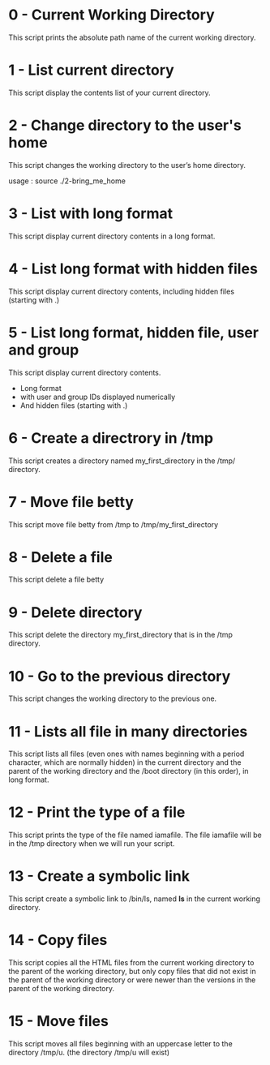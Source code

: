 # 0 - Current Working Directory

This script prints the absolute path name of the current working directory.

# 1 - List current directory

This script display the contents list of your current directory.

# 2 - Change directory to the user's home 

This script changes the working directory to the user’s home directory.

usage : source ./2-bring_me_home

# 3 - List with long format

This script display current directory contents in a long format.

# 4 - List long format with hidden files

This script display current directory contents, including hidden files (starting with .)

# 5 - List long format, hidden file, user and group

This script display current directory contents.

   - Long format
   - with user and group IDs displayed numerically
   - And hidden files (starting with .)

# 6 - Create a directrory in /tmp

This script creates a directory named my_first_directory in the /tmp/ directory.

# 7 - Move file betty 

This script move file betty from /tmp to /tmp/my_first_directory

# 8 - Delete a file

This script delete a file betty

# 9 - Delete directory

This script delete the directory my_first_directory that is in the /tmp directory.

# 10 - Go to the previous directory

This script changes the working directory to the previous one.

# 11 - Lists all file in many directories

This script lists all files (even ones with names beginning with a period character, which are normally hidden) in the current directory and the parent of the working directory and the /boot directory (in this order), in long format.

# 12 - Print the type of a file

This script prints the type of the file named iamafile. The file iamafile will be in the /tmp directory when we will run your script.

# 13 - Create a symbolic link

This script create a symbolic link to /bin/ls, named __ls__ in the current working directory. 

# 14 - Copy files

This script copies all the HTML files from the current working directory to the parent of the working directory, but only copy files that did not exist in the parent of the working directory or were newer than the versions in the parent of the working directory.

# 15 - Move files 

This script moves all files beginning with an uppercase letter to the directory /tmp/u.
(the directory /tmp/u will exist)

